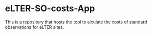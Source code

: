 # eLTER-SO-costs-App
This is a repository that hosts the tool to alculate the costs of standard observations for eLTER sites. 
